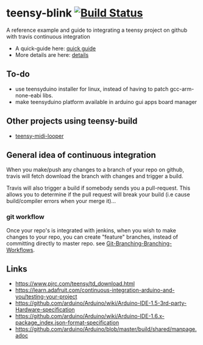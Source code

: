# teensy-blink [![Build Status](https://travis-ci.org/newdigate/teensy-blink.svg?branch=master)](https://travis-ci.org/newdigate/teensy-blink)
A reference example and guide to integrating a teensy project on github with travis continuous integration

* A quick-guide here: [quick guide](quick-guide.md)
* More details are here: [details](detail-guide.md)

## To-do
* use teensyduino installer for linux, instead of having to patch gcc-arm-none-eabi libs.
* make teensyduino platform available in arduino gui apps board manager

## Other projects using teensy-build 
* [teensy-midi-looper](https://github.com/newdigate/teensy-midi-looper)

## General idea of continuous integration
When you make/push any changes to a branch of your repo on github, travis will fetch download the branch with changes and trigger a build.  

Travis will also trigger a build if somebody sends you a pull-request. This allows you to determine if the pull request will break your build (i.e cause build/compiler errors when your merge it)...  

### git workflow
Once your repo's is integrated with jenkins, when you wish to make changes to your repo, you can create "feature" branches, instead of committing directly to master repo. see [Git-Branching-Branching-Workflows](https://git-scm.com/book/en/v1/Git-Branching-Branching-Workflows).


## Links 
* https://www.pjrc.com/teensy/td_download.html
* https://learn.adafruit.com/continuous-integration-arduino-and-you/testing-your-project
* https://github.com/arduino/Arduino/wiki/Arduino-IDE-1.5-3rd-party-Hardware-specification
* https://github.com/arduino/Arduino/wiki/Arduino-IDE-1.6.x-package_index.json-format-specification
* https://github.com/arduino/Arduino/blob/master/build/shared/manpage.adoc
